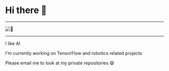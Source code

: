 # Hi there 👋

---

![:eyes:](githubFront.gif)

---

I like AI

I'm currently working on TensorFlow and robotics related projects

Please email me to look at my private repositories 😄
